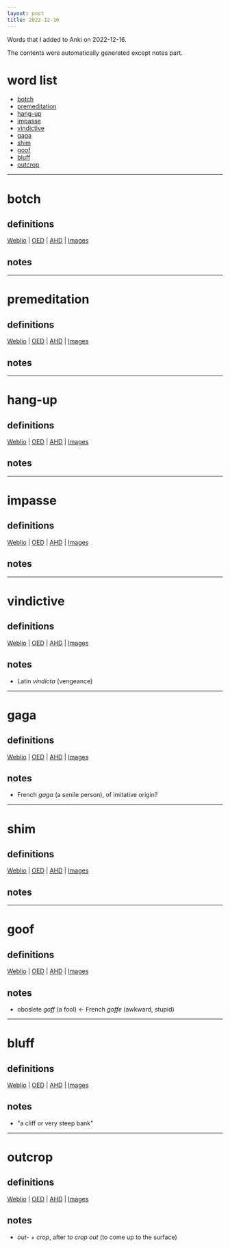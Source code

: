 ```yaml
---
layout: post
title: 2022-12-16
---
```


Words that I added to Anki on 2022-12-16.

The contents were automatically generated except notes part.
# word list
- [botch](#botch)
- [premeditation](#premeditation)
- [hang-up](#hang-up)
- [impasse](#impasse)
- [vindictive](#vindictive)
- [gaga](#gaga)
- [shim](#shim)
- [goof](#goof)
- [bluff](#bluff)
- [outcrop](#outcrop)

---

# botch
## definitions
[Weblio](https://ejje.weblio.jp/content_find?query=botch&searchType=exact)
|
[OED](https://www.oed.com/search?q=botch)
|
[AHD](https://www.ahdictionary.com/word/search.html?q=botch)
|
[Images](https://www.google.com/search?tbm=isch&q=botch)

## notes

---

# premeditation
## definitions
[Weblio](https://ejje.weblio.jp/content_find?query=premeditation&searchType=exact)
|
[OED](https://www.oed.com/search?q=premeditation)
|
[AHD](https://www.ahdictionary.com/word/search.html?q=premeditation)
|
[Images](https://www.google.com/search?tbm=isch&q=premeditation)

## notes

---

# hang-up
## definitions
[Weblio](https://ejje.weblio.jp/content_find?query=hang-up&searchType=exact)
|
[OED](https://www.oed.com/search?q=hang-up)
|
[AHD](https://www.ahdictionary.com/word/search.html?q=hang-up)
|
[Images](https://www.google.com/search?tbm=isch&q=hang-up)

## notes

---

# impasse
## definitions
[Weblio](https://ejje.weblio.jp/content_find?query=impasse&searchType=exact)
|
[OED](https://www.oed.com/search?q=impasse)
|
[AHD](https://www.ahdictionary.com/word/search.html?q=impasse)
|
[Images](https://www.google.com/search?tbm=isch&q=impasse)

## notes

---

# vindictive
## definitions
[Weblio](https://ejje.weblio.jp/content_find?query=vindictive&searchType=exact)
|
[OED](https://www.oed.com/search?q=vindictive)
|
[AHD](https://www.ahdictionary.com/word/search.html?q=vindictive)
|
[Images](https://www.google.com/search?tbm=isch&q=vindictive)

## notes
- Latin *vindicta* (vengeance)

---

# gaga
## definitions
[Weblio](https://ejje.weblio.jp/content_find?query=gaga&searchType=exact)
|
[OED](https://www.oed.com/search?q=gaga)
|
[AHD](https://www.ahdictionary.com/word/search.html?q=gaga)
|
[Images](https://www.google.com/search?tbm=isch&q=gaga)

## notes
- French *gaga* (a senile person), of imitative origin?

---

# shim
## definitions
[Weblio](https://ejje.weblio.jp/content_find?query=shim&searchType=exact)
|
[OED](https://www.oed.com/search?q=shim)
|
[AHD](https://www.ahdictionary.com/word/search.html?q=shim)
|
[Images](https://www.google.com/search?tbm=isch&q=shim)

## notes

---

# goof
## definitions
[Weblio](https://ejje.weblio.jp/content_find?query=goof&searchType=exact)
|
[OED](https://www.oed.com/search?q=goof)
|
[AHD](https://www.ahdictionary.com/word/search.html?q=goof)
|
[Images](https://www.google.com/search?tbm=isch&q=goof)

## notes
- oboslete *goff* (a fool) &lt;- French *goffe* (awkward, stupid)

---

# bluff
## definitions
[Weblio](https://ejje.weblio.jp/content_find?query=bluff&searchType=exact)
|
[OED](https://www.oed.com/search?q=bluff)
|
[AHD](https://www.ahdictionary.com/word/search.html?q=bluff)
|
[Images](https://www.google.com/search?tbm=isch&q=bluff)

## notes
- "a cliff or very steep bank"

---

# outcrop
## definitions
[Weblio](https://ejje.weblio.jp/content_find?query=outcrop&searchType=exact)
|
[OED](https://www.oed.com/search?q=outcrop)
|
[AHD](https://www.ahdictionary.com/word/search.html?q=outcrop)
|
[Images](https://www.google.com/search?tbm=isch&q=outcrop)

## notes
- *out-* + *crop*, after *to crop out* (to come up to the surface)

